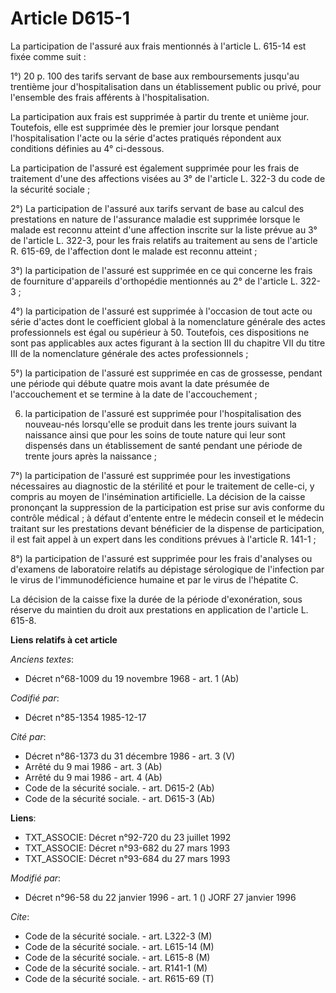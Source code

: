 # Article D615-1

La participation de l'assuré aux frais mentionnés à l'article L. 615-14 est fixée comme suit : 

1°) 20 p. 100 des tarifs servant de base aux remboursements jusqu'au trentième jour d'hospitalisation dans un établissement
public ou privé, pour l'ensemble des frais afférents à l'hospitalisation. 

La participation aux frais est supprimée à partir du trente et unième jour. Toutefois, elle est supprimée dès le premier jour
lorsque pendant l'hospitalisation l'acte ou la série d'actes pratiqués répondent aux conditions définies au 4° ci-dessous. 

La participation de l'assuré est également supprimée pour les frais de traitement d'une des affections visées au 3° de
l'article L. 322-3 du code de la sécurité sociale ; 

2°) La participation de l'assuré aux tarifs servant de base au calcul des prestations en nature de l'assurance maladie est
supprimée lorsque le malade est reconnu atteint d'une affection inscrite sur la liste prévue au 3° de l'article L. 322-3,
pour les frais relatifs au traitement au sens de l'article R. 615-69, de l'affection dont le malade est reconnu atteint ; 

3°) la participation de l'assuré est supprimée en ce qui concerne les frais de fourniture d'appareils d'orthopédie mentionnés
au 2° de l'article L. 322-3 ; 

4°) la participation de l'assuré est supprimée à l'occasion de tout acte ou série d'actes dont le coefficient global à la
nomenclature générale des actes professionnels est égal ou supérieur à 50. Toutefois, ces dispositions ne sont pas
applicables aux actes figurant à la section III du chapitre VII du titre III de la nomenclature générale des actes
professionnels ; 

5°) la participation de l'assuré est supprimée en cas de grossesse, pendant une période qui débute quatre mois avant la date
présumée de l'accouchement et se termine à la date de l'accouchement ; 

6) la participation de l'assuré est supprimée pour l'hospitalisation des nouveau-nés lorsqu'elle se produit dans les trente
jours suivant la naissance ainsi que pour les soins de toute nature qui leur sont dispensés dans un établissement de santé
pendant une période de trente jours après la naissance ; 

7°) la participation de l'assuré est supprimée pour les investigations nécessaires au diagnostic de la stérilité et pour le
traitement de celle-ci, y compris au moyen de l'insémination artificielle. La décision de la caisse prononçant la suppression
de la participation est prise sur avis conforme du contrôle médical ; à défaut d'entente entre le médecin conseil et le
médecin traitant sur les prestations devant bénéficier de la dispense de participation, il est fait appel à un expert dans
les conditions prévues à l'article R. 141-1 ; 

8°) la participation de l'assuré est supprimée   pour les frais d'analyses ou d'examens de laboratoire relatifs au dépistage
sérologique de l'infection par le virus de l'immunodéficience humaine et par le virus de l'hépatite C. 

La décision de la caisse fixe la durée de la période d'exonération, sous réserve du maintien du droit aux prestations en
application de l'article L. 615-8.

**Liens relatifs à cet article**

_Anciens textes_:

  - Décret n°68-1009 du 19 novembre 1968 - art. 1 (Ab)

_Codifié par_:

  - Décret n°85-1354 1985-12-17

_Cité par_:

  - Décret n°86-1373 du 31 décembre 1986 - art. 3 (V)
  - Arrêté du 9 mai 1986 - art. 3 (Ab)
  - Arrêté du 9 mai 1986 - art. 4 (Ab)
  - Code de la sécurité sociale. - art. D615-2 (Ab)
  - Code de la sécurité sociale. - art. D615-3 (Ab)

**Liens**:

  - TXT_ASSOCIE: Décret n°92-720 du 23 juillet 1992
  - TXT_ASSOCIE: Décret n°93-682 du 27 mars 1993
  - TXT_ASSOCIE: Décret n°93-684 du 27 mars 1993

_Modifié par_:

  - Décret n°96-58 du 22 janvier 1996 - art. 1 () JORF 27 janvier 1996

_Cite_:

  - Code de la sécurité sociale. - art. L322-3 (M)
  - Code de la sécurité sociale. - art. L615-14 (M)
  - Code de la sécurité sociale. - art. L615-8 (M)
  - Code de la sécurité sociale. - art. R141-1 (M)
  - Code de la sécurité sociale. - art. R615-69 (T)
